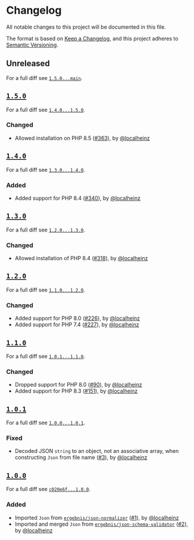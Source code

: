 # Changelog

All notable changes to this project will be documented in this file.

The format is based on [Keep a Changelog](https://keepachangelog.com/en/1.0.0/), and this project adheres to [Semantic Versioning](https://semver.org/spec/v2.0.0.html).

## Unreleased

For a full diff see [`1.5.0...main`][1.5.0...main].

## [`1.5.0`][1.5.0]

For a full diff see [`1.4.0...1.5.0`][1.4.0...1.5.0].

### Changed

- Allowed installation on PHP 8.5 ([#363]), by [@localheinz]

## [`1.4.0`][1.4.0]

For a full diff see [`1.3.0...1.4.0`][1.3.0...1.4.0].

### Added

- Added support for PHP 8.4 ([#340]), by [@localheinz]

## [`1.3.0`][1.3.0]

For a full diff see [`1.2.0...1.3.0`][1.2.0...1.3.0].

### Changed

- Allowed installation of PHP 8.4 ([#318]), by [@localheinz]

## [`1.2.0`][1.2.0]

For a full diff see [`1.1.0...1.2.0`][1.1.0...1.2.0].

### Changed

- Added support for PHP 8.0 ([#226]), by [@localheinz]
- Added support for PHP 7.4 ([#227]), by [@localheinz]

## [`1.1.0`][1.1.0]

For a full diff see [`1.0.1...1.1.0`][1.0.1...1.1.0].

### Changed

- Dropped support for PHP 8.0 ([#90]), by [@localheinz]
- Added support for PHP 8.3 ([#151]), by [@localheinz]

## [`1.0.1`][1.0.1]

For a full diff see [`1.0.0...1.0.1`][1.0.0...1.0.1].

### Fixed

- Decoded JSON `string` to an object, not an associative array, when constructing `Json` from file name ([#3]), by [@localheinz]

## [`1.0.0`][1.0.0]

For a full diff see [`c020e6f...1.0.0`][c020e6f...1.0.0].

### Added

- Imported `Json` from [`ergebnis/json-normalizer`](https://github.com/ergebnis/json-normalizer/tree/3.0.0) ([#1]), by [@localheinz]
- Imported and merged `Json` from [`ergebnis/json-schema-validator`](https://github.com/ergebnis/json-schema-validator/tree/3.2.0) ([#2]), by [@localheinz]

[1.0.0]: https://github.com/ergebnis/json/releases/tag/1.0.0
[1.0.1]: https://github.com/ergebnis/json/releases/tag/1.0.1
[1.1.0]: https://github.com/ergebnis/json/releases/tag/1.1.0
[1.2.0]: https://github.com/ergebnis/json/releases/tag/1.2.0
[1.3.0]: https://github.com/ergebnis/json/releases/tag/1.3.0
[1.4.0]: https://github.com/ergebnis/json/releases/tag/1.4.0
[1.5.0]: https://github.com/ergebnis/json/releases/tag/1.5.0

[c020e6f...1.0.0]: https://github.com/ergebnis/json/compare/c020e6f...1.0.0
[1.0.0...1.0.1]: https://github.com/ergebnis/json/compare/1.0.0...1.0.1
[1.0.1...1.1.0]: https://github.com/ergebnis/json/compare/1.0.1...1.1.0
[1.1.0...1.2.0]: https://github.com/ergebnis/json/compare/1.1.0...1.2.0
[1.2.0...1.3.0]: https://github.com/ergebnis/json/compare/1.2.0...1.3.0
[1.3.0...1.4.0]: https://github.com/ergebnis/json/compare/1.3.0...1.4.0
[1.4.0...1.5.0]: https://github.com/ergebnis/json/compare/1.4.0...1.5.0
[1.5.0...main]: https://github.com/ergebnis/json/compare/1.5.0...main

[#1]: https://github.com/ergebnis/json/pull/1
[#2]: https://github.com/ergebnis/json/pull/2
[#3]: https://github.com/ergebnis/json/pull/3
[#90]: https://github.com/ergebnis/json/pull/90
[#151]: https://github.com/ergebnis/json/pull/151
[#226]: https://github.com/ergebnis/json/pull/226
[#227]: https://github.com/ergebnis/json/pull/227
[#318]: https://github.com/ergebnis/json/pull/318
[#340]: https://github.com/ergebnis/json/pull/340
[#363]: https://github.com/ergebnis/json/pull/363

[@localheinz]: https://github.com/localheinz
